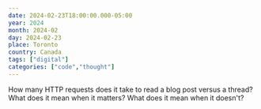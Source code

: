 ```yaml
---
date: 2024-02-23T18:00:00.000-05:00
year: 2024
month: 2024-02
day: 2024-02-23
place: Toronto
country: Canada
tags: ["digital"]
categories: ["code","thought"]
---
```

How many HTTP requests does it take to read a blog post versus a thread? What does it mean when it matters? What does it mean when it doesn't?
